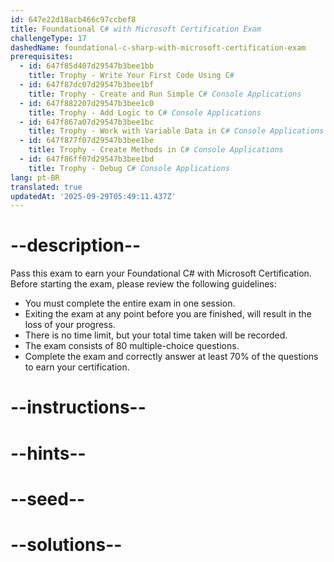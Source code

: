 ```yaml
---
id: 647e22d18acb466c97ccbef8
title: Foundational C# with Microsoft Certification Exam
challengeType: 17
dashedName: foundational-c-sharp-with-microsoft-certification-exam
prerequisites:
  - id: 647f85d407d29547b3bee1bb
    title: Trophy - Write Your First Code Using C#
  - id: 647f87dc07d29547b3bee1bf
    title: Trophy - Create and Run Simple C# Console Applications
  - id: 647f882207d29547b3bee1c0
    title: Trophy - Add Logic to C# Console Applications
  - id: 647f867a07d29547b3bee1bc
    title: Trophy - Work with Variable Data in C# Console Applications
  - id: 647f877f07d29547b3bee1be
    title: Trophy - Create Methods in C# Console Applications
  - id: 647f86ff07d29547b3bee1bd
    title: Trophy - Debug C# Console Applications
lang: pt-BR
translated: true
updatedAt: '2025-09-29T05:49:11.437Z'
---
```


# --description--

Pass this exam to earn your Foundational C# with Microsoft Certification. Before starting the exam, please review the following guidelines:

- You must complete the entire exam in one session.
- Exiting the exam at any point before you are finished, will result in the loss of your progress.
- There is no time limit, but your total time taken will be recorded.
- The exam consists of 80 multiple-choice questions.
- Complete the exam and correctly answer at least 70% of the questions to earn your certification.

# --instructions--

# --hints--

# --seed--

# --solutions--
